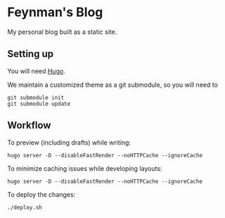 # Feynman's Blog

My personal blog built as a static site.

## Setting up

You will need [Hugo](https://gohugo.io/getting-started/installing/).

We maintain a customized theme as a git submodule, so you will need to
```
git submodule init
git submodule update
```

## Workflow

To preview (including drafts) while writing:
```
hugo server -D --disableFastRender --noHTTPCache --ignoreCache
```

To minimize caching issues while developing layouts:
```
hugo server -D --disableFastRender --noHTTPCache --ignoreCache
```

To deploy the changes:
```
./deploy.sh
```
